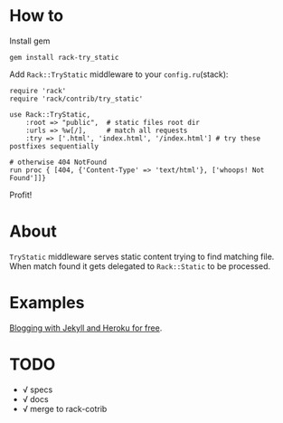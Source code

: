 How to
===============

Install gem

    gem install rack-try_static

Add <code>Rack::TryStatic</code> middleware to your <code>config.ru</code>(stack):

    require 'rack'
    require 'rack/contrib/try_static'

    use Rack::TryStatic, 
        :root => "public",  # static files root dir
        :urls => %w[/],     # match all requests 
        :try => ['.html', 'index.html', '/index.html'] # try these postfixes sequentially

    # otherwise 404 NotFound
    run proc { [404, {'Content-Type' => 'text/html'}, ['whoops! Not Found']]}

Profit!

About
=============

<code>TryStatic</code> middleware serves static content trying to find matching file.
When match found it gets delegated to <code>Rack::Static</code> to be processed.

Examples
=============

 [Blogging with Jekyll and Heroku for free](http://gmarik.info/blog/2010/05/10/blogging-with-jekyll-and-heroku-for-free).

TODO
===============
 * &radic; specs
 * &radic; docs
 * &radic; merge to rack-cotrib
